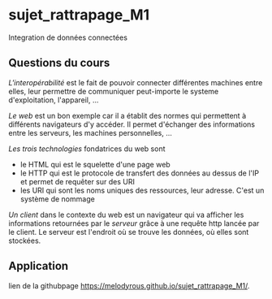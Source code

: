 # sujet_rattrapage_M1
Integration de données connectées


## Questions du cours

*L'interopérabilité* est le fait de pouvoir connecter différentes machines entre elles, leur permettre de communiquer peut-importe le systeme d'exploitation, l'appareil, ...  
  
*Le web* est un bon exemple car il a établit des normes qui permettent à différents navigateurs d'y accéder. Il permet d'échanger des informations entre les serveurs, les machines personnelles, ...  
  
*Les trois technologies* fondatrices du web sont 
 - le HTML qui est le squelette d'une page web  
 - le HTTP qui est le protocole de transfert des données au dessus de l'IP et permet de requêter sur des URI
 - les URI qui sont les noms uniques des ressources, leur adresse. C'est un système de nommage  

  
*Un client* dans le contexte du web est un navigateur qui va afficher les informations retournées par le *serveur* grâce à une requête http lancée par le client. Le serveur est l'endroit où se trouve les données, où elles sont stockées.


## Application

lien de la githubpage https://melodyrous.github.io/sujet_rattrapage_M1/.  


